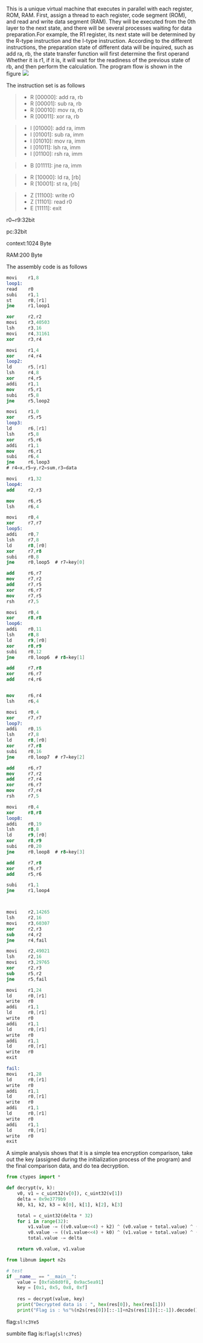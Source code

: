 This is a unique virtual machine that executes in parallel with each register, ROM, RAM. First, assign a thread to each register, code segment (ROM), and read and write data segment (RAM). They will be executed from the 0th layer to the next state, and there will be several processes waiting for data preparation.For example, the R1 register, its next state will be determined by the R-type instruction and the I-type instruction. According to the different instructions, the preparation state of different data will be inquired, such as add ra, rb, the state transfer function will first determine the first operand Whether it is r1, if it is, it will wait for the readiness of the previous state of rb, and then perform the calculation. The program flow is shown in the figure
![](1.png)

The instruction set is as follows

> - R [00000]: add ra, rb
> - R [00001]: sub ra, rb
> - R [00010]: mov ra, rb
> - R [00011]: xor ra, rb

> - I [01000]: add ra, imm
> - I [01001]: sub ra, imm
> - I [01010]: mov ra, imm
> - I [01011]: lsh ra, imm
> - I [01100]: rsh ra, imm

> - B [01111]: jne ra, imm

> - R [10000]: ld ra, [rb]
> - R [10001]: st ra, [rb]

> - Z [11100]: write r0
> - Z [11101]: read r0
> - E [11111]: exit

r0~r9:32bit

pc:32bit

context:1024 Byte

RAM:200 Byte

The assembly code is as follows

```nasm
movi    r1,8
loop1:
read    r0
subi    r1,1
st      r0,[r1]
jne     r1,loop1

xor     r2,r2
movi    r3,40503
lsh     r3,16
movi    r4,31161
xor     r3,r4

movi    r1,4
xor     r4,r4
loop2:
ld      r5,[r1]
lsh     r4,8
xor     r4,r5
addi    r1,1
mov     r5,r1
subi    r5,8
jne     r5,loop2

movi    r1,0
xor     r5,r5
loop3:
ld      r6,[r1]
lsh     r5,8
xor     r5,r6
addi    r1,1
mov     r6,r1
subi    r6,4
jne     r6,loop3
# r4=x,r5=y,r2=sum,r3=data

movi    r1,32
loop4:
add     r2,r3

mov     r6,r5
lsh     r6,4

movi    r0,4
xor     r7,r7
loop5:
addi    r0,7
lsh     r7,8
ld      r8,[r0]
xor     r7,r8
subi    r0,8
jne     r0,loop5  # r7=key[0]

add     r6,r7
mov     r7,r2
add     r7,r5
xor     r6,r7
mov     r7,r5
rsh     r7,5

movi    r0,4
xor     r8,r8
loop6:
addi    r0,11
lsh     r8,8
ld      r9,[r0]
xor     r8,r9
subi    r0,12
jne     r0,loop6  # r8=key[1]

add     r7,r8
xor     r6,r7
add     r4,r6


mov     r6,r4
lsh     r6,4

movi    r0,4
xor     r7,r7
loop7:
addi    r0,15
lsh     r7,8
ld      r8,[r0]
xor     r7,r8
subi    r0,16
jne     r0,loop7  # r7=key[2]

add     r6,r7
mov     r7,r2
add     r7,r4
xor     r6,r7
mov     r7,r4
rsh     r7,5

movi    r0,4
xor     r8,r8
loop8:
addi    r0,19
lsh     r8,8
ld      r9,[r0]
xor     r8,r9
subi    r0,20
jne     r0,loop8  # r8=key[3]

add     r7,r8
xor     r6,r7
add     r5,r6

subi    r1,1
jne     r1,loop4



movi    r2,14265
lsh     r2,16
movi    r3,60307
xor     r2,r3
sub     r4,r2
jne     r4,fail

movi    r2,49021
lsh     r2,16
movi    r3,29765
xor     r2,r3
sub     r5,r2
jne     r5,fail

movi    r1,24
ld      r0,[r1]
write   r0
addi    r1,1
ld      r0,[r1]
write   r0
addi    r1,1
ld      r0,[r1]
write   r0
addi    r1,1
ld      r0,[r1]
write   r0
exit

fail:
movi    r1,28
ld      r0,[r1]
write   r0
addi    r1,1
ld      r0,[r1]
write   r0
addi    r1,1
ld      r0,[r1]
write   r0
addi    r1,1
ld      r0,[r1]
write   r0
exit

```

A simple analysis shows that it is a simple tea encryption comparison, take out the key (assigned during the initialization process of the program) and the final comparison data, and do tea decryption.

```python
from ctypes import *

def decrypt(v, k):
    v0, v1 = c_uint32(v[0]), c_uint32(v[1])
    delta = 0x9e3779b9 
    k0, k1, k2, k3 = k[0], k[1], k[2], k[3]

    total = c_uint32(delta * 32)
    for i in range(32):                       
        v1.value -= ((v0.value<<4) + k2) ^ (v0.value + total.value) ^ ((v0.value>>5) + k3) 
        v0.value -= ((v1.value<<4) + k0) ^ (v1.value + total.value) ^ ((v1.value>>5) + k1)  
        total.value -= delta

    return v0.value, v1.value   

from libnum import n2s

# test
if __name__ == "__main__":
    value = [0xfab8d0f8, 0x9ac5ea91]
    key = [0x1, 0x5, 0x8, 0xf]
  
    res = decrypt(value, key)
    print("Decrypted data is : ", hex(res[0]), hex(res[1]))
    print("Flag is : %s"%(n2s(res[0])[::-1]+n2s(res[1])[::-1]).decode())

```

flag:`sl!c3Ye5`

sumbite flag is:`flag{sl!c3Ye5}`